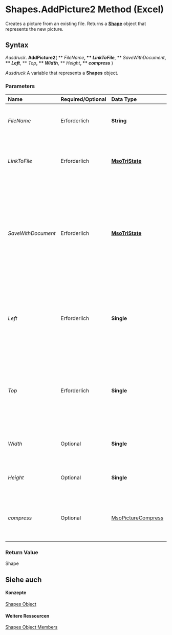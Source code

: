 
# Shapes.AddPicture2 Method (Excel)

Creates a picture from an existing file. Returns a  **[Shape](f9c6548c-d028-1b70-a11c-c4b45ff19177.md)** object that represents the new picture.


## Syntax

 _Ausdruck_. **AddPicture2**( ** _FileName_**, ** _LinkToFile_**, ** _SaveWithDocument_**, ** _Left_**, ** _Top_**, ** _Width_**, ** _Height_**, ** _compress_** )

 _Ausdruck_ A variable that represents a **Shapes** object.


### Parameters



|**Name**|**Required/Optional**|**Data Type**|**Description**|
|:-----|:-----|:-----|:-----|
| _FileName_|Erforderlich|**String**|The file from which the OLE object is to be created.|
| _LinkToFile_|Erforderlich|**[MsoTriState](http://msdn.microsoft.com/library/2036cfc9-be7d-e05c-bec7-af05e3c3c515%28Office.15%29.aspx)**|Determines whether the picture will be linked to the file from which it was created.|
| _SaveWithDocument_|Erforderlich|**[MsoTriState](http://msdn.microsoft.com/library/2036cfc9-be7d-e05c-bec7-af05e3c3c515%28Office.15%29.aspx)**|Determines whether the linked picture will be saved with the document into which it is inserted. This argument must be  **msoTrue** if LinkToFile is **msoFalse**.|
| _Left_|Erforderlich|**Single**|The position, measured in points, of the left edge of the picture relative to the left edge of the worksheet.|
| _Top_|Erforderlich|**Single**|The position, measured in points, of the top edge of the picture relative to the top edge of the worksheet.|
| _Width_|Optional|**Single**|The width of the picture, measured in points.|
| _Height_|Optional|**Single**|The height of the picture, measured in points.|
| _compress_|Optional|[MsoPictureCompress](http://msdn.microsoft.com/library/f58e84f7-f284-425f-88df-b8f8578cebeb%28Office.15%29.aspx)|Determines whether the picture should be compressed when inserted.|

### Return Value

Shape


## Siehe auch


#### Konzepte


[Shapes Object](f9c6548c-d028-1b70-a11c-c4b45ff19177.md)
#### Weitere Ressourcen


[Shapes Object Members](http://msdn.microsoft.com/library/f5d0be42-46cc-2916-8953-401e50a5cef7%28Office.15%29.aspx)